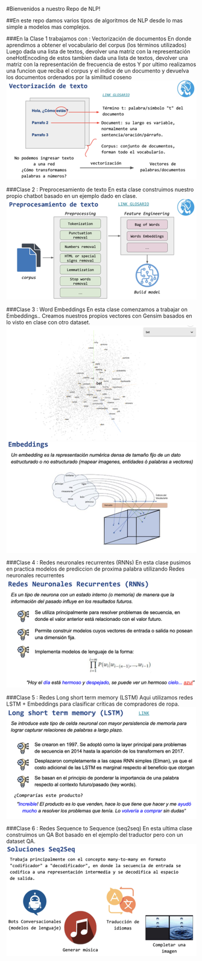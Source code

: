 #Bienvenidos a nuestro Repo de NLP!

##En este repo damos varios tipos de algoritmos de NLP desde lo mas simple a modelos mas complejos.

###En la Clase 1 trabajamos con : Vectorización de documentos
En donde aprendimos a obtener el vocabulario del corpus (los términos utilizados)\
Luego dada una lista de textos, devolver una matriz con la representación oneHotEncoding de estos
tambien dada una lista de textos, devolver una matriz con la representación de frecuencia de estos
Y por ultimo realizamos una funcion que reciba el corpus y el índice de un documento y devuelva los documentos ordenados por la similitud coseno
![Alt text](image.png)

###Clase 2 : Preprocesamiento de texto
En esta clase construimos nuestro propio chatbot basado en un ejemplo dado en clase.
![Alt text](image-1.png)

###Clase 3 : Word Embeddings
En esta clase comenzamos a trabajar on Embeddings..
Creamos nuestros propios vectores con Gensim basados en lo visto en clase con otro dataset.
![Alt text](image-2.png)
![Alt text](image-3.png)


###Clase 4 : Redes neuronales recurrentes (RNNs)
En esta clase pusimos en practica modelos de prediccion de proxima palabra utilizando
Redes neuronales recurrentes
![Alt text](image-4.png)


###Clase 5 : Redes Long short term memory (LSTM)
Aqui utilizamos redes LSTM + Embeddings para clasificar críticas de compradores de ropa.
![Alt text](image-5.png)


###Clase 6 : Redes Sequence to Sequence (seq2seq)
En esta ultima clase construimos un QA Bot basado en el ejemplo del traductor pero con un dataset QA.
![Alt text](image-6.png)